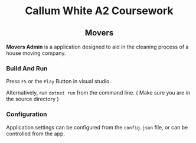 <div align="center">

# Callum White A2 Coursework

## Movers

</div>

__Movers Admin__ is a application designed to aid in the cleaning process of a house moving company.

### Build And Run

Press `F5` or the `Play` Button in visual studio.

Alternatively, run `dotnet run` from the command line. ( Make sure you are in the source directory )

### Configuration

Application settings can be configured from the `config.json` file, or can be controlled from the app.
